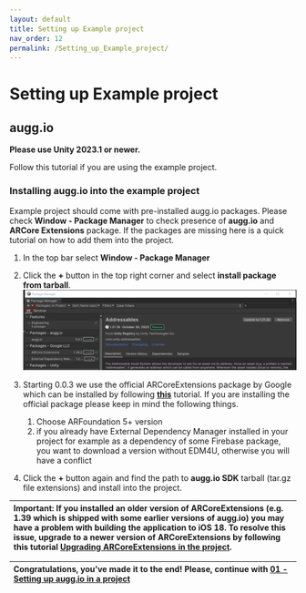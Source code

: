 ```yaml
---
layout: default
title: Setting up Example project
nav_order: 12
permalink: /Setting_up_Example_project/
---
```


# **Setting up Example project**

## augg.io

**Please use Unity 2023.1 or newer.**

Follow this tutorial if you are using the example project.

### Installing augg.io into the example project

Example project should come with pre-installed augg.io packages. Please check **Window \- Package Manager** to check presence of **augg.io** and **ARCore Extensions** package. If the packages are missing here is a quick tutorial on how to add them into the project.

1. In the top bar select **Window \- Package Manager**

2. Click the **\+** button in the top right corner and select **install package from tarball**.![](images/img_example_project/image2.png)

3. Starting 0.0.3 we use the official ARCoreExtensions package by Google which can be installed by following [**this**](https://developers.google.com/ar/develop/unity-arf/getting-started-extensions?ar_foundations_version=4#install_arcore) tutorial. If you are installing the official package please keep in mind the following things.

   1. Choose ARFoundation 5+ version   
   2. if you already have External Dependency Manager installed in your project for example as a dependency of some Firebase package, you want to download a version without EDM4U, otherwise you will have a conflict  
4. Click the **\+** button again and find the path to **augg.io SDK** tarball (tar.gz file extensions) and install into the project.

   

| Important: If you installed an older version of ARCoreExtensions (e.g. 1.39 which is shipped with some earlier versions of augg.io) you may have a problem with building the application to iOS 18\. To resolve this issue, upgrade to a newer version of ARCoreExtensions by following this tutorial [Upgrading ARCoreExtensions in the project](Upgrading_ARCoreExtensions_in_the_project). |
| :---- |

| Congratulations, you've made it to the end\! Please, continue with [01 - Setting up augg.io in a project](01_setting_up_auggio_in_a_project) |
| :---- |

